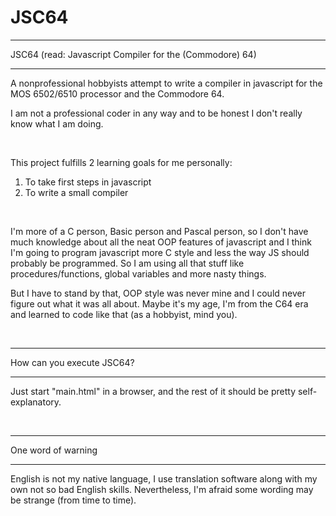 # JSC64

********************************************************
JSC64 (read: Javascript Compiler for the (Commodore) 64)
********************************************************

A nonprofessional hobbyists attempt to write a compiler in javascript for the MOS 6502/6510 processor and the Commodore 64.

I am not a professional coder in any way and to be honest I don't really know what I am doing.

<br />

This project fulfills 2 learning goals for me personally:
  1) To take first steps in javascript
  2) To write a small compiler

<br />

I'm more of a C person, Basic person and Pascal person, so I don't have much knowledge about all the neat OOP features of javascript and I think I'm going to program javascript more C style and less the way JS should probably be programmed. So I am using all that stuff like procedures/functions, global variables and more nasty things.

But I have to stand by that, OOP style was never mine and I could never figure out what it was all about. Maybe it's my age, I'm from the C64 era and learned to code like that (as a hobbyist, mind you).

<br />
  
**************************
How can you execute JSC64?
**************************

Just start "main.html" in a browser, and the rest of it should be pretty self-explanatory.

<br />
 
*******************
One word of warning
*******************

English is not my native language, I use translation software along with my own not so bad English skills. Nevertheless, I'm afraid some wording may be strange (from time to time).

